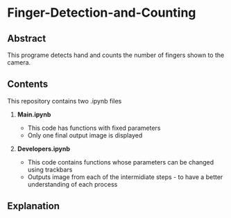 # Finger-Detection-and-Counting

## Abstract
This programe detects hand and counts the number of fingers shown to the camera.

## Contents

This repository contains two .ipynb files

1. **Main.ipynb**
   * This code has functions with fixed parameters
   * Only one final output image is displayed
  
  
2. **Developers.ipynb**
   * This code contains functions whose parameters can be changed using trackbars
   * Outputs image from each of the intermidiate steps - to have a better understanding of each process


## Explanation

